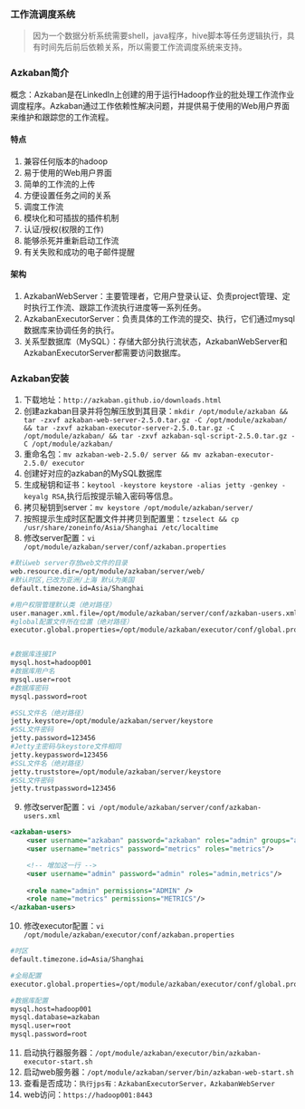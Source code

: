 ### 工作流调度系统
> 因为一个数据分析系统需要shell，java程序，hive脚本等任务逻辑执行，具有时间先后前后依赖关系，所以需要工作流调度系统来支持。

### Azkaban简介
概念：Azkaban是在LinkedIn上创建的用于运行Hadoop作业的批处理工作流作业调度程序。Azkaban通过工作依赖性解决问题，并提供易于使用的Web用户界面来维护和跟踪您的工作流程。

#### 特点
1. 兼容任何版本的hadoop
2. 易于使用的Web用户界面
3. 简单的工作流的上传
4. 方便设置任务之间的关系
5. 调度工作流
6. 模块化和可插拔的插件机制
7. 认证/授权(权限的工作)
8. 能够杀死并重新启动工作流
9. 有关失败和成功的电子邮件提醒

#### 架构
1. AzkabanWebServer：主要管理者，它用户登录认证、负责project管理、定时执行工作流、跟踪工作流执行进度等一系列任务。
2. AzkabanExecutorServer：负责具体的工作流的提交、执行，它们通过mysql数据库来协调任务的执行。
3. 关系型数据库（MySQL）：存储大部分执行流状态，AzkabanWebServer和AzkabanExecutorServer都需要访问数据库。

### Azkaban安装
1. 下载地址：`http://azkaban.github.io/downloads.html`
2. 创建azkaban目录并将包解压放到其目录：`mkdir /opt/module/azkaban && tar -zxvf azkaban-web-server-2.5.0.tar.gz -C /opt/module/azkaban/ && tar -zxvf azkaban-executor-server-2.5.0.tar.gz -C /opt/module/azkaban/ && tar -zxvf azkaban-sql-script-2.5.0.tar.gz -C /opt/module/azkaban/`
3. 重命名包：`mv azkaban-web-2.5.0/ server && mv azkaban-executor-2.5.0/ executor`
4. 创建好对应的azkaban的MySQL数据库
5. 生成秘钥和证书：`keytool -keystore keystore -alias jetty -genkey -keyalg RSA`,执行后按提示输入密码等信息。
6. 拷贝秘钥到server：`mv keystore /opt/module/azkaban/server/`
7. 按照提示生成时区配置文件并拷贝到配置里：`tzselect && cp /usr/share/zoneinfo/Asia/Shanghai /etc/localtime`
8. 修改server配置：`vi /opt/module/azkaban/server/conf/azkaban.properties`
```bash
#默认web server存放web文件的目录
web.resource.dir=/opt/module/azkaban/server/web/
#默认时区,已改为亚洲/上海 默认为美国
default.timezone.id=Asia/Shanghai

#用户权限管理默认类（绝对路径）
user.manager.xml.file=/opt/module/azkaban/server/conf/azkaban-users.xml
#global配置文件所在位置（绝对路径）
executor.global.properties=/opt/module/azkaban/executor/conf/global.properties


#数据库连接IP
mysql.host=hadoop001
#数据库用户名
mysql.user=root
#数据库密码
mysql.password=root

#SSL文件名（绝对路径）
jetty.keystore=/opt/module/azkaban/server/keystore
#SSL文件密码
jetty.password=123456
#Jetty主密码与keystore文件相同
jetty.keypassword=123456
#SSL文件名（绝对路径）
jetty.truststore=/opt/module/azkaban/server/keystore
#SSL文件密码
jetty.trustpassword=123456
```

9. 修改server配置：`vi /opt/module/azkaban/server/conf/azkaban-users.xml`
```xml
<azkaban-users>
	<user username="azkaban" password="azkaban" roles="admin" groups="azkaban" />
	<user username="metrics" password="metrics" roles="metrics"/>

    <!-- 增加这一行 -->
	<user username="admin" password="admin" roles="admin,metrics"/>
	
    <role name="admin" permissions="ADMIN" />
	<role name="metrics" permissions="METRICS"/>
</azkaban-users>
```
10. 修改executor配置：`vi /opt/module/azkaban/executor/conf/azkaban.properties`
```bash
#时区
default.timezone.id=Asia/Shanghai

#全局配置
executor.global.properties=/opt/module/azkaban/executor/conf/global.properties

#数据库配置
mysql.host=hadoop001
mysql.database=azkaban
mysql.user=root
mysql.password=root
```

11. 启动执行器服务器：`/opt/module/azkaban/executor/bin/azkaban-executor-start.sh`
12. 启动web服务器：`/opt/module/azkaban/server/bin/azkaban-web-start.sh`
13. 查看是否成功：`执行jps有：AzkabanExecutorServer，AzkabanWebServer`
14. web访问：`https://hadoop001:8443`